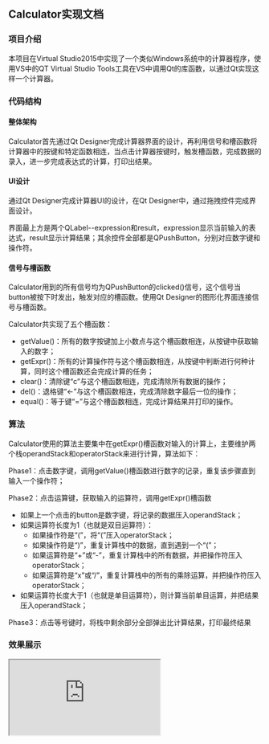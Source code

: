 ## Calculator实现文档

### 项目介绍

本项目在Virtual Studio2015中实现了一个类似Windows系统中的计算器程序，使用VS中的QT Virtual Studio Tools工具在VS中调用Qt的库函数，以通过Qt实现这样一个计算器。 

### 代码结构

#### 整体架构

Calculator首先通过Qt Designer完成计算器界面的设计，再利用信号和槽函数将计算器中的按键和特定函数相连，当点击计算器按键时，触发槽函数，完成数据的录入，进一步完成表达式的计算，打印出结果。

#### UI设计

通过Qt Designer完成计算器UI的设计，在Qt Designer中，通过拖拽控件完成界面设计。

界面最上方是两个QLabel--expression和result，expression显示当前输入的表达式，result显示计算结果；其余控件全部都是QPushButton，分别对应数字键和操作符。

#### 信号与槽函数

Calculator用到的所有信号均为QPushButton的clicked()信号，这个信号当button被按下时发出，触发对应的槽函数。使用Qt Designer的图形化界面连接信号与槽函数。

Calculator共实现了五个槽函数：

- getValue()：所有的数字按键加上小数点与这个槽函数相连，从按键中获取输入的数字；
- getExpr()：所有的计算操作符与这个槽函数相连，从按键中判断进行何种计算，同时这个槽函数还会完成计算的任务；
- clear()：清除键“c”与这个槽函数相连，完成清除所有数据的操作；
- del()：退格键“<-”与这个槽函数相连，完成清除数字最后一位的操作；
- equal()：等于键“=”与这个槽函数相连，完成计算结果并打印的操作。

### 算法

Calculator使用的算法主要集中在getExpr()槽函数对输入的计算上，主要维护两个栈operandStack和operatorStack来进行计算，算法如下：

 

Phase1：点击数字键，调用getValue()槽函数进行数字的记录，重复该步骤直到输入一个操作符；

Phase2：点击运算键，获取输入的运算符，调用getExpr()槽函数

- 如果上一个点击的button是数字键，将记录的数据压入operandStack；
- 如果运算符长度为1（也就是双目运算符）：
  - 如果操作符是“(”，将“(”压入operatorStack；
  - 如果操作符是“)”，重复计算栈中的数据，直到遇到一个“(”；
  - 如果运算符是“+”或“-”，重复计算栈中的所有数据，并把操作符压入operatorStack；
  - 如果运算符是“x”或“/”，重复计算栈中的所有的乘除运算，并把操作符压入operatorStack；
- 如果运算符长度大于1（也就是单目运算符），则计算当前单目运算，并把结果压入operandStack；

Phase3：点击等号键时，将栈中剩余部分全部弹出比计算结果，打印最终结果

### 效果展示

<iframe src="https://github.com/xzjqx/Calculator_Qt/blob/master/images/%E8%BF%90%E7%AE%97%E7%AC%A6%E4%BC%98%E5%85%88%E7%BA%A7.gif">



